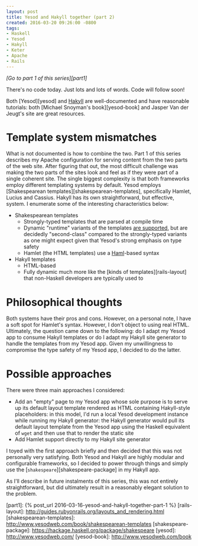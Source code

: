 ```yaml
---
layout: post
title: Yesod and Hakyll together (part 2)
created: 2016-03-20 09:26:00 -0800
tags:
- Haskell
- Yesod
- Hakyll
- Keter
- Apache
- Rails
---
```

*[Go to part 1 of this series][part1]*

There's no code today. Just lots and lots of words. Code will follow soon!

Both [Yesod][yesod] and [Hakyll][hakyll] are well-documented and have
reasonable tutorials: both [Michael Snoyman's book][yesod-book] and Jasper Van
der Jeugt's site are great resources.

# Template system mismatches

What is not documented is how to combine the two. Part 1 of this series
describes my Apache configuration for serving content from the two parts of the
web site. After figuring that out, the most difficult challenge was making the
two parts of the sites look and feel as if they were part of a single coherent
site. The single biggest complexity is that both frameworks employ different
templating systems by default. Yesod employs [Shakespearean
templates][shakespearean-templates], specifically Hamlet, Lucius and Cassius.
Hakyll has its own straightforward, but effective, system. I enumerate some of
the interesting characteristics below:

* Shakespearean templates
  * Strongly-typed templates that are parsed at compile time
  * Dynamic "runtime" variants of the templates [are
supported][hamlet-runtime], but are decidedly "second-class" compared to the
strongly-typed variants as one might expect given that Yesod's strong
emphasis on type safety
  * Hamlet (the HTML templates) use a [Haml][haml]-based syntax
* Hakyll templates
  * HTML-based
  * Fully dynamic much more like the [kinds of templates][rails-layout] that
non-Haskell developers are typically used to

# Philosophical thoughts

Both systems have their pros and cons. However, on a personal note, I have a
soft spot for Hamlet's syntax. However, I don't object to using real HTML.
Ultimately, the question came down to the following: do I adapt my Yesod app to
consume Hakyll templates or do I adapt my Hakyll site generator to handle the
templates from my Yesod app. Given my unwillingness to compromise the type
safety of my Yesod app, I decided to do the latter.

# Possible approaches

There were three main approaches I considered:

* Add an "empty" page to my Yesod app whose sole purpose is to serve up its
default layout template rendered as HTML containing Hakyll-style placeholders:
in this model, I'd run a local Yesod development instance while running my
Hakyll generator: the Hakyll generator would pull its default layout template
from the Yesod app using the Haskell equivalent of `wget` and then use that to
render the static site
* Add Hamlet support directly to my Hakyll site generator

I toyed with the first approach briefly and then decided that this was not
personally very satisfying. Both Yesod and Hakyll are highly modular and
configurable frameworks, so I decided to power through things and simply use
the [`shakespeare`][shakespeare-package] in my Hakyll app.

As I'll describe in future instalments of this series, this was not entirely
straightforward, but did ultimately result in a reasonably elegant solution to
the problem.

[hakyll]: https://jaspervdj.be/hakyll/
[haml]: http://haml.info/
[hamlet-runtime]: https://hackage.haskell.org/package/shakespeare-2.0.7/docs/Text-Hamlet-Runtime.html
[part1]: {% post_url 2016-03-16-yesod-and-hakyll-together-part-1 %}
[rails-layout]: http://guides.rubyonrails.org/layouts_and_rendering.html
[shakespearean-templates]: http://www.yesodweb.com/book/shakespearean-templates
[shakespeare-package]: https://hackage.haskell.org/package/shakespeare
[yesod]: http://www.yesodweb.com/
[yesod-book]: http://www.yesodweb.com/book
